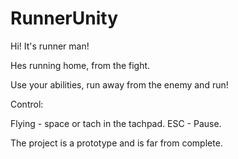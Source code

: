 # RunnerUnity

Hi! It's runner man!

Hes running home, from the fight.

Use your abilities, run away from the enemy and run!

Control:

Flying - space or tach in the tachpad.
ESC - Pause.




The project is a prototype and is far from complete.
